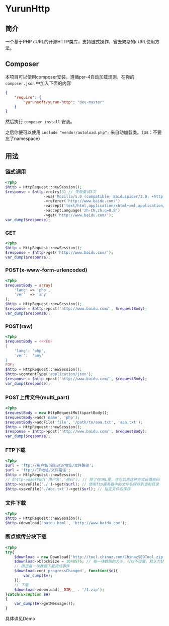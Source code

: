 # YurunHttp

## 简介

一个基于PHP cURL的开源HTTP类库，支持链式操作，省去繁杂的cURL使用方法。

## Composer

本项目可以使用composer安装，遵循psr-4自动加载规则，在你的 `composer.json` 中加入下面的内容
```json
{
    "require": {
        "yurunsoft/yurun-http": "dev-master"
    }
}
```

然后执行 `composer install` 安装。

之后你便可以使用 `include "vendor/autoload.php";` 来自动加载类。（ps：不要忘了namespace）

## 用法

### 链式调用

```php
<?php
$http = HttpRequest::newSession();
$response = $http->retry(3) // 失败重试3次
                 ->ua('Mozilla/5.0 (compatible; Baiduspider/2.0; +http://www.baidu.com/search/spider.html)')
                 ->referer('http://www.baidu.com/')
                 ->accept('text/html,application/xhtml+xml,application/xml;q=0.9,image/webp,*/*;q=0.8')
                 ->acceptLanguage('zh-CN,zh;q=0.8')
                 ->get('http://www.baidu.com/');
var_dump($response);
```

### GET

```php
<?php
$http = HttpRequest::newSession();
$response = $http->get('http://www.baidu.com/');
var_dump($response);
```

### POST(x-www-form-urlencoded)

```php
<?php
$requestBody = array(
    'lang' => 'php',
    'ver'  => 'any'
);
$http = HttpRequest::newSession();
$response = $http->post('http://www.baidu.com/', $requestBody);
var_dump($response);
```

### POST(raw)

```php
<?php
$requestBody = <<<EOF
{
    'lang': 'php',
    'ver':  'any'
}
EOF;
$http = HttpRequest::newSession();
$http->contentType('application/json');
$response = $http->post('http://www.baidu.com/', $requestBody);
var_dump($response);
```

### POST上传文件(multi_part)

```php
<?php
$requestBody = new HttpRequestMultipartBody();
$requestBody->add('name', 'php');
$requestBody->addFile('file', '/path/to/aaa.txt', 'aaa.txt');
$http = HttpRequest::newSession();
$response = $http->post('http://www.baidu.com/', $requestBody);
var_dump($response);
```

### FTP下载

```php
<?php
$url = 'ftp://用户名:密码@IP地址/文件路径';
$url = 'ftp://IP地址/文件路径';
$http = HttpRequest::newSession();
// $http->userPwd('用户名','密码'); // 除了在URL里，也可以用这种方式设置密码
$http->saveFile('./')->get($url); // 使用ftp服务器中的文件名保存到当前目录
$http->saveFile('./abc.txt')->get($url); // 指定文件名保存
```

### 文件下载

```php
<?php
$http = HttpRequest::newSession();
$http->download('baidu.html', 'http://www.baidu.com');
```

### 断点续传分块下载
```php
<?php
try{
	$download = new Download('http://tool.chinaz.com/ChinazSEOTool.zip');
	$download->blockSize = 1048576; // 每一块数据的大小，可以不设置，默认为1M
	// 绑定每一块数据下载完成事件
	$download->on('progressChanged', function($e){
		var_dump($e);
	});
	// 下载
	$download->download(__DIR__ . '/1.zip');
}catch(Exception $e)
{
	var_dump($e->getMessage());
}
```

具体详见Demo